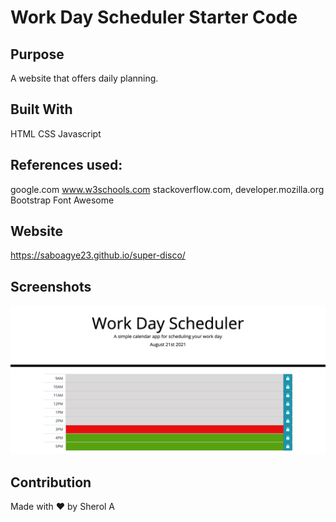 # Work Day Scheduler Starter Code
## Purpose
A website that offers daily planning.

## Built With
HTML
CSS
Javascript

## References used: 
google.com 
www.w3schools.com
stackoverflow.com,
developer.mozilla.org
Bootstrap
Font Awesome


## Website
https://saboagye23.github.io/super-disco/

## Screenshots
![Screenshot 1](./assets/img/workdayschedule.png)

## Contribution
Made with ❤ by Sherol A
